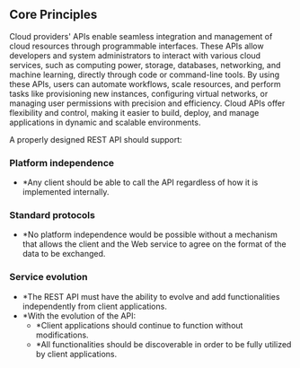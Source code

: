 ## Core Principles

Cloud providers' APIs enable seamless integration and management of cloud resources through programmable interfaces.
These APIs allow developers and system administrators to interact with various cloud services, such as computing power, storage, databases, networking, and machine learning, directly through code or command-line tools. By using these APIs, users can automate workflows, scale resources, and perform tasks like provisioning new instances, configuring virtual networks, or managing user permissions with precision and efficiency. Cloud APIs offer flexibility and control, making it easier to build, deploy, and manage applications in dynamic and scalable environments.

A properly designed REST API should support:

### Platform independence

* *Any client should be able to call the API regardless of how it is implemented internally.

### Standard protocols

* *No platform independence would be possible without a mechanism that allows the client and the Web service to agree on the format of the data to be exchanged.

### Service evolution

* *The REST API must have the ability to evolve and add functionalities independently from client applications.
* *With the evolution of the API:
  * *Client applications should continue to function without modifications.
  * *All functionalities should be discoverable in order to be fully utilized by client applications.
